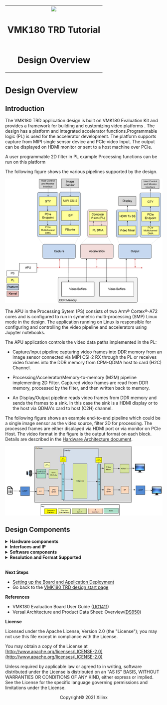 ﻿<table class="sphinxhide">
 <tr>
   <td align="center"><img src="../../../../_images/xilinx-logo.png" width="30%"/><h1> VMK180 TRD Tutorial</h1>
   </td>
 </tr>
 <tr>
 <td align="center"><h1> Design Overview </h1>

 </td>
 </tr>
</table>

Design Overview
===============

Introduction
------------

The VMK180 TRD application design is built on VMK180 Evaluation Kit and provides a framework for building and customizing video platforms . The design has a platform and integrated accelerator functions.Programmable logic (PL) is used for the accelerator development. The platform supports capture from MIPI single sensor device and PCIe video Input. The output can be displayed on HDMI monitor or sent to a host machine over PCIe.

A user programmable 2D filter in PL example Processing functions can be run on this platform

The following figure shows the various pipelines supported by the design.

![Pipelines Supported](../../media/pipelines.PNG)

The APU in the Processing Sytem (PS) consists of two Arm&reg; Cortex&reg;-A72 cores and is configured to run in symmetric multi-processing (SMP) Linux mode in the  design. The application running on Linux is responsible for configuring and controlling the video pipeline and accelerators using Jupyter notebooks.


The APU application controls the video data paths implemented in the PL:

* Capture/Input pipeline capturing video frames into DDR memory from an image sensor connected via MIPI CSI-2 RX through the PL or receives video frames into the DDR memory from CPM-QDMA host to card (H2C) Channel.

* Processing/Accelerator/Memory-to-memory (M2M) pipeline implementing 2D Filter. Captured video frames are read from DDR memory, processed by the filter, and then written back to memory.

* An Display/Output pipeline reads video frames from DDR memory and sends the frames to a sink. In this case the sink is a HDMI display or to the host via QDMA's card to host (C2H) channel.
  

The following figure shows an example end-to-end pipeline which could be a single image sensor as the video source, filter 2D for processing. The processed frames are either  displayed via HDMI port or via monitor on PCIe Host. The video format in the figure is the output format on each block. Details are described in the [Hardware Architecture document](hw_arch_platform.md).

![End to end example pipelines](../../media/end_to_end_pp.PNG)

Design Components
------------------

<details>
 <summary><b>Hardware components</b></summary>

  * VMK180 Evaluation Kit
  * [Leopard IMX274 MIPI FMC Card](https://www.leopardimaging.com/product/csi-2-mipi-modules-i-pex/li-imx274mipi-fmc)
  * A x86 server class host machine
  
</details>

<details>
 <summary><b>Interfaces and IP</b></summary>

* Video inputs
   * MIPI CSI-2 Rx
   * RAW Video file
* Video outputs
   * HDMI
   * PCIe/Display Port on Host
* Video processing
   * PL based 2D filter Accelerator
* Auxiliary Peripherals
   * SD
   * I2C
   * UART
   * Ethernet
   * General purpose I/O (GPIO)

</details>

<details>
 <summary><b>Software components</b></summary>

* Operating system
   * APU: SMP Linux
* Linux kernel subsystems
   * Video source: Video4 Linux (V4L2)
   * Display: Direct Rendering Manager (DRM)/Kernel Mode Setting (KMS)
* Linux user space frameworks
   * Jupyter
   * GStreamer 
   * Xilinx run-time (XRT)
* Host components
  * linux User space frameworks
  * QT
  * OpenCV
  * QDMA Driver

 </details>

 <details>
 <summary><b>Resolution and Format Supported</b></summary>

* Resolutions
   * MIPI: 1080p60,2160p60
   * PCIe Use-Cases: 1080p30, 2160p30
  
* Pixel format
   * YUVY8 
   * YUYV
 </details>
&nbsp;

**Next Steps**

* [Setting up the Board and Application Deployment](app_deployment.md)
* Go back to the [VMK180 TRD design start page](../platform1_landing.md)

**References**

* VMK180 Evaluation Board User Guide ([UG1411](https://www.xilinx.com/support/documentation/boards_and_kits/vmk180/ug1411-vmk180-eval-bd.pdf))
* Versal Architecture and Product Data Sheet: Overview([DS950]( https://www.xilinx.com/support/documentation/data_sheets/ds950-versal-overview.pdf))


**License**

Licensed under the Apache License, Version 2.0 (the "License"); you may not use this file except in compliance with the License.

You may obtain a copy of the License at
[http://www.apache.org/licenses/LICENSE-2.0](http://www.apache.org/licenses/LICENSE-2.0)


Unless required by applicable law or agreed to in writing, software distributed under the License is distributed on an "AS IS" BASIS, WITHOUT WARRANTIES OR CONDITIONS OF ANY KIND, either express or implied. See the License for the specific language governing permissions and limitations under the License.

<p align="center">Copyright&copy; 2021 Xilinx</p>
